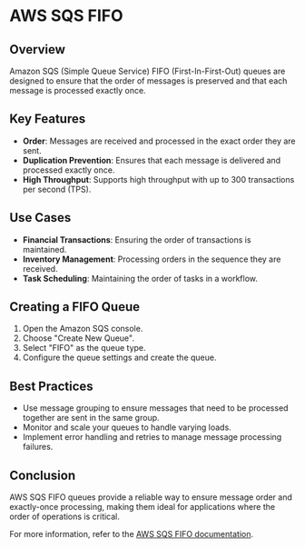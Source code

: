 # AWS SQS FIFO

## Overview
Amazon SQS (Simple Queue Service) FIFO (First-In-First-Out) queues are designed to ensure that the order of messages is preserved and that each message is processed exactly once.

## Key Features
- **Order**: Messages are received and processed in the exact order they are sent.
- **Duplication Prevention**: Ensures that each message is delivered and processed exactly once.
- **High Throughput**: Supports high throughput with up to 300 transactions per second (TPS).

## Use Cases
- **Financial Transactions**: Ensuring the order of transactions is maintained.
- **Inventory Management**: Processing orders in the sequence they are received.
- **Task Scheduling**: Maintaining the order of tasks in a workflow.

## Creating a FIFO Queue
1. Open the Amazon SQS console.
2. Choose "Create New Queue".
3. Select "FIFO" as the queue type.
4. Configure the queue settings and create the queue.

## Best Practices
- Use message grouping to ensure messages that need to be processed together are sent in the same group.
- Monitor and scale your queues to handle varying loads.
- Implement error handling and retries to manage message processing failures.

## Conclusion
AWS SQS FIFO queues provide a reliable way to ensure message order and exactly-once processing, making them ideal for applications where the order of operations is critical.

For more information, refer to the [AWS SQS FIFO documentation](https://docs.aws.amazon.com/AWSSimpleQueueService/latest/SQSDeveloperGuide/FIFO-queues.html).